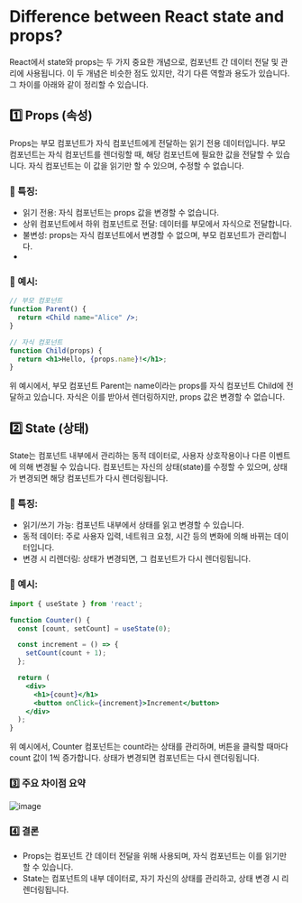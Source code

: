 # Difference between React state and props?
React에서 state와 props는 두 가지 중요한 개념으로, 컴포넌트 간 데이터 전달 및 관리에 사용됩니다. 이 두 개념은 비슷한 점도 있지만, 각기 다른 역할과 용도가 있습니다. 그 차이를 아래와 같이 정리할 수 있습니다.

## 1️⃣ Props (속성)
Props는 부모 컴포넌트가 자식 컴포넌트에게 전달하는 읽기 전용 데이터입니다. 부모 컴포넌트는 자식 컴포넌트를 렌더링할 때, 해당 컴포넌트에 필요한 값을 전달할 수 있습니다. 자식 컴포넌트는 이 값을 읽기만 할 수 있으며, 수정할 수 없습니다.

### 🔹 특징:
- 읽기 전용: 자식 컴포넌트는 props 값을 변경할 수 없습니다.
- 상위 컴포넌트에서 하위 컴포넌트로 전달: 데이터를 부모에서 자식으로 전달합니다.
- 불변성: props는 자식 컴포넌트에서 변경할 수 없으며, 부모 컴포넌트가 관리합니다.
-
### 🔹 예시:
```jsx
// 부모 컴포넌트
function Parent() {
  return <Child name="Alice" />;
}

// 자식 컴포넌트
function Child(props) {
  return <h1>Hello, {props.name}!</h1>;
}
```
위 예시에서, 부모 컴포넌트 Parent는 name이라는 props를 자식 컴포넌트 Child에 전달하고 있습니다. 자식은 이를 받아서 렌더링하지만, props 값은 변경할 수 없습니다.

## 2️⃣ State (상태)
State는 컴포넌트 내부에서 관리하는 동적 데이터로, 사용자 상호작용이나 다른 이벤트에 의해 변경될 수 있습니다. 컴포넌트는 자신의 상태(state)를 수정할 수 있으며, 상태가 변경되면 해당 컴포넌트가 다시 렌더링됩니다.

### 🔹 특징:
- 읽기/쓰기 가능: 컴포넌트 내부에서 상태를 읽고 변경할 수 있습니다.
- 동적 데이터: 주로 사용자 입력, 네트워크 요청, 시간 등의 변화에 의해 바뀌는 데이터입니다.
- 변경 시 리렌더링: 상태가 변경되면, 그 컴포넌트가 다시 렌더링됩니다.

### 🔹 예시:
```jsx
import { useState } from 'react';

function Counter() {
  const [count, setCount] = useState(0);

  const increment = () => {
    setCount(count + 1);
  };

  return (
    <div>
      <h1>{count}</h1>
      <button onClick={increment}>Increment</button>
    </div>
  );
}
```
위 예시에서, Counter 컴포넌트는 count라는 상태를 관리하며, 버튼을 클릭할 때마다 count 값이 1씩 증가합니다. 상태가 변경되면 컴포넌트는 다시 렌더링됩니다.

### 3️⃣ 주요 차이점 요약

![image](https://github.com/user-attachments/assets/74e19cac-0405-4246-a487-b1d99cdb3229)


### 4️⃣ 결론
- Props는 컴포넌트 간 데이터 전달을 위해 사용되며, 자식 컴포넌트는 이를 읽기만 할 수 있습니다.
- State는 컴포넌트의 내부 데이터로, 자기 자신의 상태를 관리하고, 상태 변경 시 리렌더링됩니다.
